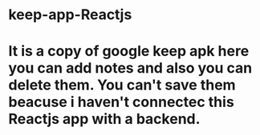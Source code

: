 # keep-app-Reactjs
# It is a copy of google keep apk here you can add notes and also you can delete them. You can't save them beacuse i haven't connectec this Reactjs app with a backend.
